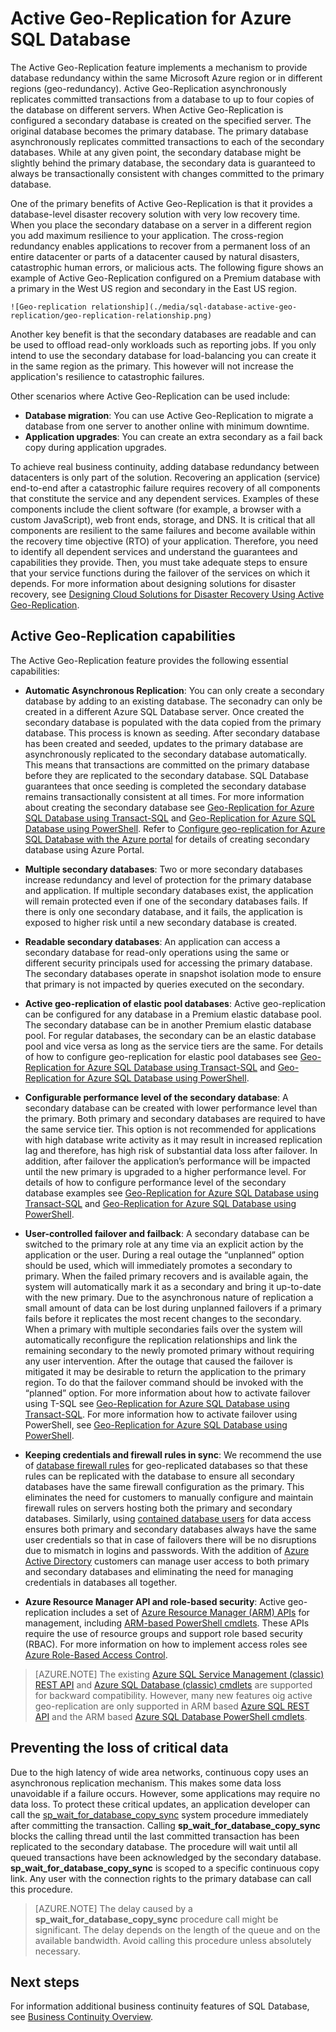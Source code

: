 <properties
	pageTitle="Active Geo-Replication for Azure SQL Database"
	description="This topic explains Active Geo-Replication for SQL Database and its uses."
	services="sql-database"
	documentationCenter="na"
	authors="rothja"
	manager="jeffreyg"
	editor="monicar" />


<tags
	ms.service="sql-database"
	ms.devlang="na"
	ms.topic="article"
	ms.tgt_pltfrm="na"
	ms.workload="data-management"
	ms.date="02/23/2016"
	ms.author="jroth" />

# Active Geo-Replication for Azure SQL Database

The Active Geo-Replication feature implements a mechanism to provide database redundancy within the same Microsoft Azure region or in different regions (geo-redundancy). Active Geo-Replication asynchronously replicates committed transactions from a database to up to four copies of the database on different servers. When Active Geo-Replication is configured a secondary database is created on the specified server. The original database becomes the primary database. The primary database asynchronously replicates committed transactions to each of the secondary databases. While at any given point, the secondary database might be slightly behind the primary database, the secondary data is guaranteed to always be transactionally consistent with changes committed to the primary database. 

One of the primary benefits of Active Geo-Replication is that it provides a database-level disaster recovery solution with very low recovery time. When you place the secondary database on a server in a different region you add maximum resilience to your application. The cross-region redundancy enables applications to recover from a permanent loss of an entire datacenter or parts of a datacenter caused by natural disasters, catastrophic human errors, or malicious acts. The following figure shows an example of Active Geo-Replication configured on a Premium database with a primary in the West US region and secondary in the East US region.

	![Geo-replication relationship](./media/sql-database-active-geo-replication/geo-replication-relationship.png)

Another key benefit is that the secondary databases are readable and can be used to offload read-only workloads such as reporting jobs. If you only intend to use the secondary database for load-balancing you can create it in the same region as the primary. This however will not increase the application's resilience to catastrophic failures.  

Other scenarios where Active Geo-Replication can be used include:

- **Database migration**: You can use Active Geo-Replication to migrate a database from one server to another online with minimum downtime.
- **Application upgrades**: You can create an extra secondary as a fail back copy during application upgrades.

To achieve real business continuity, adding database redundancy between datacenters is only part of the solution. Recovering an application (service) end-to-end after a catastrophic failure requires recovery of all components that constitute the service and any dependent services. Examples of these components include the client software (for example, a browser with a custom JavaScript), web front ends, storage, and DNS. It is critical that all components are resilient to the same failures and become available within the recovery time objective (RTO) of your application. Therefore, you need to identify all dependent services and understand the guarantees and capabilities they provide. Then, you must take adequate steps to ensure that your service functions during the failover of the services on which it depends. For more information about designing solutions for disaster recovery, see [Designing Cloud Solutions for Disaster Recovery Using Active Geo-Replication](sql-database-designing-cloud-solutions-for-disaster-recovery.md).

## Active Geo-Replication capabilities
The Active Geo-Replication feature provides the following essential capabilities:

- **Automatic Asynchronous Replication**: You can only create a secondary database by adding to an existing database. The seconadry can only be created in a different Azure SQL Database server. Once created the secondary database is populated with the data copied from the primary database. This process is known as seeding. After secondary database has been created and seeded, updates to the primary database are asynchronously replicated to the secondary database automatically. This means that transactions are committed on the primary database before they are replicated to the secondary database. SQL Database guarantees that once seeding is completed the secondary database remains transactionally consistent at all times. For more information about creating the secondary database see [Geo-Replication for Azure SQL Database using Transact-SQL](sql-database-geo-replication-transact-sql.md) and [Geo-Replication for Azure SQL Database using PowerShell](sql-database-geo-replication-powershell.md).  Refer to [Configure geo-replication for Azure SQL Database with the Azure portal](sql-database-geo-replication-portal.md) for details of creating secondary database using Azure Portal.

- **Multiple secondary databases**: Two or more secondary databases increase redundancy and level of protection for the primary database and application. If multiple secondary databases exist, the application will remain protected even if one of the secondary databases fails. If there is only one secondary database, and it fails, the application is exposed to higher risk until a new secondary database is created.

- **Readable secondary databases**: An application can access a secondary database for read-only operations using the same or different security principals used for accessing the primary database. The secondary databases operate in snapshot isolation mode to ensure that primary is not impacted by queries executed on the secondary. 

- **Active geo-replication of elastic pool databases**: Active geo-replication can be configured for any database in a Premium elastic database pool. The secondary database can be in another Premium elastic database pool. For regular databases, the secondary can be an elastic database pool and vice versa as long as the service tiers are the same. For details of how to configure geo-replication for elastic pool databases see [Geo-Replication for Azure SQL Database using Transact-SQL](sql-database-geo-replication-transact-sql.md) and [Geo-Replication for Azure SQL Database using PowerShell](sql-database-geo-replication-powershell.md).  

- **Configurable performance level of the secondary database**: A secondary database can be created with lower performance level than the primary. Both primary and secondary databases are required to have the same service tier. This option is not recommended for applications with high database write activity as it may result in increased replication lag and therefore, has high risk of substantial data loss after failover. In addition, after failover the application’s performance will be impacted until the new primary is upgraded to a higher performance level. For details of how to configure performance level of the secondary database examples see [Geo-Replication for Azure SQL Database using Transact-SQL](sql-database-geo-replication-transact-sql.md) and [Geo-Replication for Azure SQL Database using PowerShell](sql-database-geo-replication-powershell.md).  

- **User-controlled failover and failback**: A secondary database can be switched to the primary role at any time via an explicit action by the application or the user. During a real outage the “unplanned” option should be used, which will immediately promotes a secondary to primary. When the failed primary recovers and is available again, the system will automatically mark it as a secondary and bring it up-to-date with the new primary. Due to the asynchronous nature of replication a small amount of data can be lost during unplanned failovers if a primary fails before it replicates the most recent changes to the secondary. When a primary with multiple secondaries fails over the system will automatically reconfigure the replication relationships and link the remaining secondary to the newly promoted primary without requiring any user intervention. After the outage that caused the failover is mitigated it may be desirable to return the application to the primary region. To do that the failover command should be invoked with the “planned” option. For more information about how to activate failover using T-SQL see [Geo-Replication for Azure SQL Database using Transact-SQL](sql-database-geo-replication-transact-sql.md). For more information how to activate failover using PowerShell, see [Geo-Replication for Azure SQL Database using PowerShell](sql-database-geo-replication-powershell.md).  

- **Keeping credentials and firewall rules in sync**: We recommend the use of [database firewall rules](sql-database-firewall-configure.md) for geo-replicated databases so that these rules can be replicated with the database to ensure all secondary databases have the same firewall configuration as the primary. This eliminates the need for customers to manually configure and maintain firewall rules on servers hosting both the primary and secondary databases. Similarly, using [contained database users](sql-database-manage-logins.md) for data access ensures both primary and secondary databases always have the same user credentials so that in case of failovers there will be no disruptions due to mismatch in logins and passwords. With the addition of [Azure Active Directory](active-directory-whatis.md) customers can manage user access to both primary and secondary databases and eliminating the need for managing credentials in databases all together.

- **Azure Resource Manager API and role-based security**: Active geo-replication includes a set of [Azure Resource Manager (ARM) APIs]( https://msdn.microsoft.com/library/azure/mt163571.aspx) for management, including [ARM-based PowerShell cmdlets](sql-database-geo-replication-powershell.md). These APIs require the use of resource groups and support role based security (RBAC). For more information on how to implement access roles see [Azure Role-Based Access Control](role-based-access-control-configure.md).

>[AZURE.NOTE] The existing [Azure SQL Service Management (classic) REST API]( https://msdn.microsoft.com/library/azure/dn505719.aspx) and [Azure SQL Database (classic) cmdlets]( https://msdn.microsoft.com/library/azure/dn546723.aspx) are supported for backward compatibility. However, many new features oig active geo-replication are only supported in ARM based [Azure SQL REST API]( https://msdn.microsoft.com/library/azure/mt163571.aspx) and the ARM based [Azure SQL Database PowerShell cmdlets]( https://msdn.microsoft.com/en-us/library/azure/mt574084.aspx).

## Preventing the loss of critical data
Due to the high latency of wide area networks, continuous copy uses an asynchronous replication mechanism. This makes some data loss unavoidable if a failure occurs. However, some applications may require no data loss. To protect these critical updates, an application developer can call the [sp_wait_for_database_copy_sync](https://msdn.microsoft.com/library/dn467644.aspx) system procedure immediately after committing the transaction. Calling **sp_wait_for_database_copy_sync** blocks the calling thread until the last committed transaction has been replicated to the secondary database. The procedure will wait until all queued transactions have been acknowledged by the secondary database. **sp_wait_for_database_copy_sync** is scoped to a specific continuous copy link. Any user with the connection rights to the primary database can call this procedure. 

>[AZURE.NOTE] The delay caused by a **sp_wait_for_database_copy_sync** procedure call might be significant. The delay depends on the length of the queue and on the available bandwidth. Avoid calling this procedure unless absolutely necessary.

## Next steps
For information additional business continuity features of SQL Database, see [Business Continuity Overview](sql-database-business-continuity.md).
